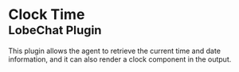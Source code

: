 <h1>Clock Time<br/><sup>LobeChat Plugin</sup></h1>

This plugin allows the agent to retrieve the current time and date information, and it can also render a clock component in the output.